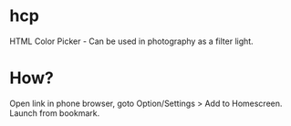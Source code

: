# hcp
 HTML Color Picker - Can be used in photography as a filter light.

# How?
Open link in phone browser, goto Option/Settings > Add to Homescreen. Launch from bookmark.

